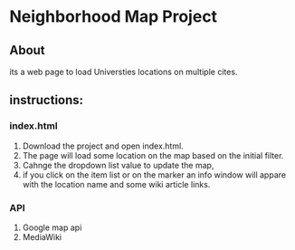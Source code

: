 
# Neighborhood Map Project


## About
its a web page to load Universties locations on multiple cites.


## instructions:

### index.html 
1. Download the project and open index.html.
2. The page will load some location on the map based on the initial filter.
3. Cahnge the dropdown list value to update the map,
4. if you click on the item list or on the marker an info window will appare with the location name and some wiki article links.

### API

1. Google map api
2. MediaWiki
